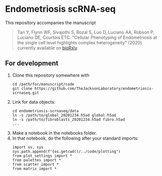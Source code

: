 # Endometriosis scRNA-seq

This repository accompanies the manuscript
> Tan Y, Flynn WF, Sivajothi S, Bozal S, Luo D, Luciano AA, Robson P, Luciano
> DE, Courtois ETC. "Cellular Phenotyping of Endometriosis at the single cell
> level highlights complex heterogeneity" (2020)
currently available on [bioRxiv][biorxiv_link].


## For development

1.  Clone this repository somewhere with
    ```{bash}
    cd /path/for/manuscript/code
    git clone https://github.com/TheJacksonLaboratory/endometriosis-scrnaseq.git
    ```
2.  Link for data objects:
    ```{bash}
    cd endometriosis-scrnaseq/data
    ln -s /path/to/global_20201234.h5ad global.h5ad
    ln -s /path/to/fibroblasts_20201234.h5ad fibro.h5ad
    ...
    ```
3.  Make a notebook in the notebooks folder.
4.  In that notebook, do the following after your standard imports:
    ```{python}
    import os, sys
    sys.path.append(f"{os.getcwd()/../code/plotting")
    from plot_settings import *
    from palettes import *
    from scatter import *
    from matrix import *
    ```


[biorxiv_link]: https://biorxiv.org
